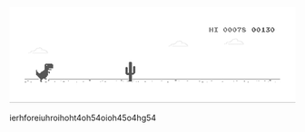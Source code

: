 ![image](https://github.com/sudimuk2017/qwaszx/blob/main/dino.gif)

ierhforeiuhroihoht4oh54oioh45o4hg54




